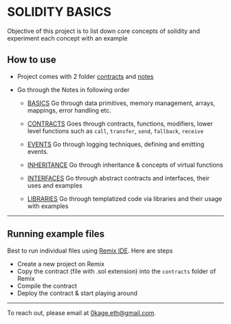 # SOLIDITY BASICS

Objective of this project is to list down core concepts of solidity and experiment each concept with an example

## How to use

-   Project comes with 2 folder [contracts](/contracts/) and [notes](/notes/)
-   Go through the Notes in following order

    -   [BASICS](./notes/BASICS.md)
        Go through data primitives, memory management, arrays, mappings, error handling etc.

    -   [CONTRACTS](./notes/CONTRACTS.md)
        Goes through contracts, functions, modifiers, lower level functions such as `call`, `transfer`, `send`, `fallback`, `receive`

    -   [EVENTS](./notes/EVENTS.md)
        Go through logging techniques, defining and emitting events.

    -   [INHERITANCE](./notes/INHERITANCE.md)
        Go through inheritance & concepts of virtual functions

    -   [INTERFACES](./notes/INTERFACES.md)
        Go through abstract contracts and interfaces, their uses and examples

    -   [LIBRARIES](./notes/LIBRARIES.md)
        Go through templatized code via libraries and their usage with examples

---

## Running example files

Best to run individual files using [Remix IDE](https://remix.ethereum.org/). Here are steps

-   Create a new project on Remix
-   Copy the contract (file with .sol extension) into the `contracts` folder of Remix
-   Compile the contract
-   Deploy the contract & start playing around

---

To reach out, please email at 0kage.eth@gmail.com.
